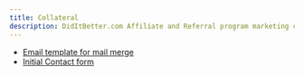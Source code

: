 ```yaml
---
title: Collateral
description: DidItBetter.com Affiliate and Referral program marketing collateral
---
```

  
* [Email template for mail merge](email_template.docx)
* [Initial Contact form](initial_contact.docx)
